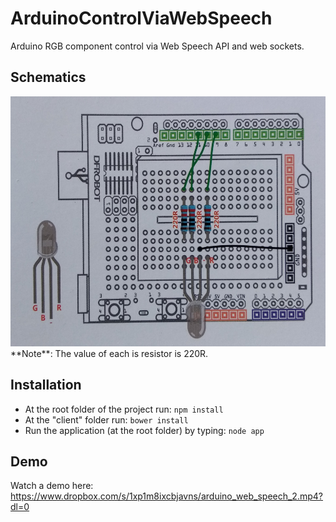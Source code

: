 # ArduinoControlViaWebSpeech
Arduino RGB component control via Web Speech API and web sockets.

## Schematics
<img src="rgb_led.jpg" width="550" height="400">
**Note**: The value of each is resistor is 220R.

## Installation
* At the root folder of the project run:
```npm install ```
* At the "client" folder run:
```bower install```
* Run the application (at the root folder) by typing:
```node app```

## Demo
Watch a demo here: https://www.dropbox.com/s/1xp1m8ixcbjavns/arduino_web_speech_2.mp4?dl=0
